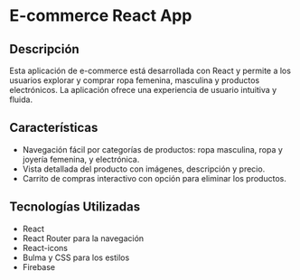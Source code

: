 # E-commerce React App

## Descripción
Esta aplicación de e-commerce está desarrollada con React y permite a los usuarios explorar y comprar ropa femenina, masculina y productos electrónicos. 
La aplicación ofrece una experiencia de usuario intuitiva y fluida.

## Características
- Navegación fácil por categorías de productos: ropa masculina, ropa y joyería femenina, y electrónica.
- Vista detallada del producto con imágenes, descripción y precio.
- Carrito de compras interactivo con opción para eliminar los productos.

## Tecnologías Utilizadas
- React
- React Router para la navegación
- React-icons
- Bulma y CSS para los estilos 
- Firebase
